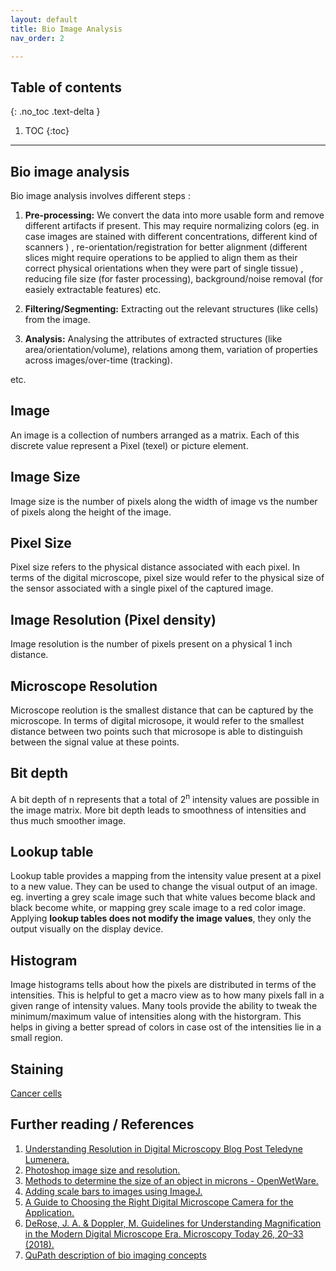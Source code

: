 ```yaml
---
layout: default
title: Bio Image Analysis
nav_order: 2

---
```


## Table of contents
{: .no_toc .text-delta }

1. TOC
{:toc}

---

## Bio image analysis

Bio image analysis involves different steps : 

1. **Pre-processing:** We convert the data into more usable form and remove different artifacts if present. This may require normalizing colors (eg. in case images are stained with different concentrations, different kind of scanners ) , re-orientation/registration for better alignment (different slices might require operations to be applied to align them as their correct physical orientations when they were part of single tissue) , reducing file size (for faster processing), background/noise removal (for easiely extractable features) etc.

2. **Filtering/Segmenting:** Extracting out the relevant structures (like cells) from the image.

3. **Analysis:** Analysing the attributes of extracted structures (like area/orientation/volume), relations among them, variation of properties across images/over-time (tracking).

etc.

## Image

An image is a collection of numbers arranged as a matrix. Each of this discrete value represent a Pixel (texel) or picture element. 

## Image Size

Image size is the number of pixels along the width of image vs the number of pixels along the height of the image.

## Pixel Size
 Pixel size refers to the physical distance associated with each pixel. In terms of the digital microscope, pixel size would refer to the physical size of the sensor associated with a single pixel of the captured image.

## Image Resolution (Pixel density)
 Image resolution is the number of pixels present on a physical 1 inch distance. 

## Microscope Resolution
 Microscope reolution is the smallest distance that can be captured by the microscope. In terms of digital microsope, it would refer to the smallest distance between two points such that microsope is able to distinguish between the signal value at these points. 

## Bit depth
 A bit depth of n represents that a total of 2<sup>n</sup> intensity values are possible in the image matrix. More bit depth leads to smoothness of intensities and thus much smoother image.

## Lookup table

 Lookup table provides a mapping from the intensity value present at a pixel to a new value. They can be used to change the visual output of an image. eg. inverting a grey scale image such that white values become black and black become white, or mapping grey scale image to a red color image. Applying **lookup tables does not modify the image values**, they only the output visually on the display device.

## Histogram

 Image histograms tells about how the pixels are distributed in terms of the intensities. This is helpful to get a macro view as to how many pixels fall in a given range of intensity values. Many tools provide the ability to tweak the minimum/maximum value of intensities along with the historgram. This helps in giving a better spread of colors in case ost of the intensities lie in a small region.

 ## Staining 

 [Cancer cells](https://www.microscopemaster.com/cancer-cells.html)

## Further reading / References

1. [Understanding Resolution in Digital Microscopy Blog Post Teledyne Lumenera.](https://www.lumenera.com/blog/understanding-resolution-in-digital-microscopy)
2. [Photoshop image size and resolution.]( https://helpx.adobe.com/in/photoshop/using/image-size-resolution.html#about_pixel_dimensions_and_printed_image_resolution)
3. [Methods to determine the size of an object in microns - OpenWetWare.](https://openwetware.org/wiki/Methods_to_determine_the_size_of_an_object_in_microns)
4. [Adding scale bars to images using ImageJ.]( http://www.swarthmore.edu/NatSci/nkaplin1/scalebar.htm)
5. [A Guide to Choosing the Right Digital Microscope Camera for the Application.]( https://www.leica-microsystems.com/company/news/news-details/article/a-guide-to-choosing-the-right-digital-microscope-camera-for-the-application/)
6. [DeRose, J. A. & Doppler, M. Guidelines for Understanding Magnification in the Modern Digital Microscope Era. Microscopy Today 26, 20–33 (2018). ](https://www.cambridge.org/core/journals/microscopy-today/article/guidelines-for-understanding-magnification-in-the-modern-digital-microscope-era/E99CB37B30B5DCF7654A17A44A6A682F)
7. [QuPath description of bio imaging concepts](https://qupath.readthedocs.io/en/latest/docs/concepts/images.html)
